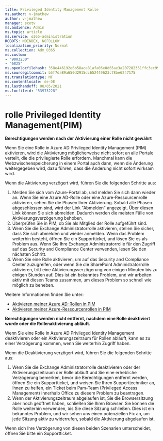 ```yaml
---
title: Privileged Identity Management Rolle
ms.author: v-jmathew
author: v-jmathew
manager: scotv
ms.audience: Admin
ms.topic: article
ms.service: o365-administration
ROBOTS: NOINDEX, NOFOLLOW
localization_priority: Normal
ms.collection: Adm_O365
ms.custom:
- "9003230"
- "6825"
ms.openlocfilehash: 358e446192e6b58ace81afa06e0d65ae3a207282351ffc3ec9975a24779951fb
ms.sourcegitcommit: b5f7da89a650d2915dc652449623c78be6247175
ms.translationtype: MT
ms.contentlocale: de-DE
ms.lasthandoff: 08/05/2021
ms.locfileid: "53973228"
---
```

# <a name="privileged-identity-managementpim-role"></a>rolle Privileged Identity Management(PIM)

**Berechtigungen werden nach der Aktivierung einer Rolle nicht gewährt**

Wenn Sie eine Rolle in Azure AD Privileged Identity Management (PIM) aktivieren, wird die Aktivierung möglicherweise nicht sofort an alle Portale verteilt, die die privilegierte Rolle erfordern. Manchmal kann die Webzwischenspeicherung in einem Portal auch dann, wenn die Änderung weitergegeben wird, dazu führen, dass die Änderung nicht sofort wirksam wird.

Wenn die Aktivierung verzögert wird, führen Sie die folgenden Schritte aus:

1. Melden Sie sich vom Azure-Portal ab, und melden Sie sich dann wieder an. Wenn Sie eine Azure AD-Rolle oder eine Azure-Ressourcenrolle aktivieren, sehen Sie die Phasen Ihrer Aktivierung. Sobald alle Phasen abgeschlossen sind, wird der Link "Abmelden" angezeigt. Über diesen Link können Sie sich abmelden. Dadurch werden die meisten Fälle von Aktivierungsverzögerung behoben.
2. Überprüfen Sie in PIM, ob Sie als Mitglied der Rolle aufgeführt sind.
3. Wenn Sie die Exchange Administratorrolle aktivieren, stellen Sie sicher, dass Sie sich abmelden und wieder anmelden. Wenn das Problem weiterhin besteht, öffnen Sie ein Supportticket, und lösen Sie es als Problem aus. Wenn Sie Ihre Exchange Administratorrolle für den Zugriff auf das Security and Compliance Center verwenden, lesen Sie den nächsten Schritt.
4. Wenn Sie eine Rolle aktivieren, um auf das Security and Compliance Center zuzugreifen, oder wenn Sie die SharePoint Administratorrolle aktivieren, tritt eine Aktivierungsverzögerung von einigen Minuten bis zu einigen Stunden auf. Dies ist ein bekanntes Problem, und wir arbeiten aktiv mit diesen Teams zusammen, um dieses Problem so schnell wie möglich zu beheben.

Weitere Informationen finden Sie unter:

- [Aktivieren meiner Azure AD-Rollen in PIM](https://docs.microsoft.com/azure/active-directory/privileged-identity-management/pim-how-to-activate-role?WT.mc_id=Portal-Microsoft_Azure_Support "https://docs.microsoft.com/azure/active-directory/privileged-identity-management/pim-how-to-activate-role?wt.mc_id=portal-microsoft_azure_support")
- [Aktivieren meiner Azure-Ressourcenrollen in PIM](https://docs.microsoft.com/azure/active-directory/privileged-identity-management/pim-resource-roles-activate-your-roles?WT.mc_id=Portal-Microsoft_Azure_Support "https://docs.microsoft.com/azure/active-directory/privileged-identity-management/pim-resource-roles-activate-your-roles?wt.mc_id=portal-microsoft_azure_support")

**Berechtigungen werden nicht entfernt, nachdem eine Rolle deaktiviert wurde oder die Rollenaktivierung abläuft.**

Wenn Sie eine Rolle in Azure AD Privileged Identity Management deaktivieren oder ein Aktivierungszeitraum für Rollen abläuft, kann es zu einer Verzögerung kommen, wenn Sie weiterhin Zugriff haben.

Wenn die Deaktivierung verzögert wird, führen Sie die folgenden Schritte aus:

1. Wenn Sie die Exchange Administratorrolle deaktivieren oder der Aktivierungszeitraum der Rolle abläuft und Sie eine erhebliche Verzögerung bemerken, bevor die Berechtigungen entfernt werden, öffnen Sie ein Supportticket, und weisen Sie Ihren Supporttechniker an, Ihnen zu helfen, ein Ticket beim Pam-Team (Privileged Access Management) innerhalb Office zu diesem Problem zu beantragen.
2. Wenn der Aktivierungszeitraum abgelaufen ist, Sie die Browsersitzung aber noch geöffnet haben, schließen Sie Ihren Browser. Sie können die Rolle weiterhin verwenden, bis Sie diese Sitzung schließen. Dies ist ein bekanntes Problem, und wir sehen uns einen potenziellen Fix an, um jede Sitzung aktiv zu widerrufen, sobald die Aktivierung abgelaufen ist.

Wenn sich Ihre Verzögerung von diesen beiden Szenarien unterscheidet, öffnen Sie bitte ein Supportticket.
